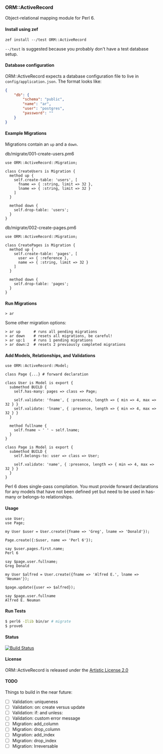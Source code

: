 
### ORM::ActiveRecord

Object-relational mapping module for Perl 6.

#### Install using zef

```
zef install --/test ORM::ActiveRecord
```

`--/test` is suggested because you probably don't have a test database setup.

#### Database configuration

ORM::ActiveRecord expects a database configuration file to live in `config/application.json`.  The format looks like:

```json
{
    "db": {
        "schema": "public",
        "name": "ar",
        "user": "postgres",
        "password": ""
    }
}
```

#### Example Migrations

Migrations contain an `up` and a `down`.

db/migrate/001-create-users.pm6

```perl6
use ORM::ActiveRecord::Migration;

class CreateUsers is Migration {
  method up {
    self.create-table: 'users', [
      fname => { :string, limit => 32 },
      lname => { :string, limit => 32 }
    ]
  }

  method down {
    self.drop-table: 'users';
  }
}
```

db/migrate/002-create-pages.pm6

```perl6
use ORM::ActiveRecord::Migration;

class CreatePages is Migration {
  method up {
    self.create-table: 'pages', [
      user => { :reference },
      name => { :string, limit => 32 }
    ]
  }

  method down {
    self.drop-table: 'pages';
  }
}
```

#### Run Migrations

```shell
> ar
```

Some other migration options:

```shell
> ar up      # runs all pending migrations
> ar down    # resets all migrations, be careful!
> ar up:1    # runs 1 pending migrations
> ar down:2  # resets 2 previously completed migrations
```

#### Add Models, Relationships, and Validations

```perl6
use ORM::ActiveRecord::Model;

class Page {...} # forward declaration

class User is Model is export {
  submethod BUILD {
    self.has-many: pages => class => Page;

    self.validate: 'fname', { :presence, length => { min => 4, max => 32 } }
    self.validate: 'lname', { :presence, length => { min => 4, max => 32 } }
  }

  method fullname {
    self.fname ~ ' ' ~ self.lname;
  }
}

class Page is Model is export {
  submethod BUILD {
    self.belongs-to: user => class => User;

    self.validate: 'name', { :presence, length => { min => 4, max => 32 } }
  }
}
```

Perl 6 does single-pass compilation.  You must provide forward declarations for any models that have not been defined yet but need to be used in has-many or belongs-to relationships.

#### Usage

```perl6
use User;
use Page;

my User $user = User.create({fname => 'Greg', lname => 'Donald'});

Page.create({:$user, name => 'Perl 6'});

say $user.pages.first.name;
Perl 6

say $page.user.fullname;
Greg Donald

my User $alfred = User.create({fname => 'Alfred E.', lname => 'Neuman'});

$page.update({user => $alfred});

say $page.user.fullname
Alfred E. Neuman
```

#### Run Tests

```bash
$ perl6 -Ilib bin/ar # migrate
$ prove6
```

#### Status

[![Build Status](https://travis-ci.org/gdonald/ORM-ActiveRecord.svg?branch=master)](https://travis-ci.org/gdonald/ORM-ActiveRecord)

#### License

ORM::ActiveRecord is released under the [Artistic License 2.0](https://opensource.org/licenses/Artistic-2.0)

#### TODO

Things to build in the near future:

- [ ] Validation: uniqueness
- [ ] Validation: on: create versus update
- [ ] Validation: if: and unless:
- [ ] Validation: custom error message
- [ ] Migration: add_column
- [ ] Migration: drop_column
- [ ] Migration: add_index
- [ ] Migration: drop_index
- [ ] Migration: Irreversable
